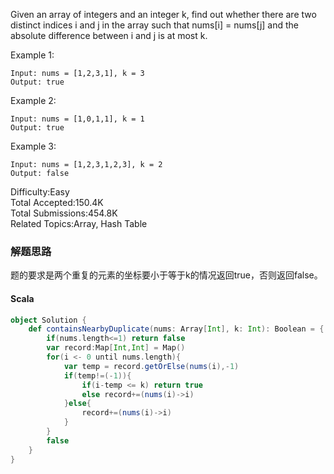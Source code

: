 Given an array of integers and an integer k, find out whether there are two distinct indices i and j in the array such that nums[i] = nums[j] and the absolute difference between i and j is at most k.

Example 1:
```
Input: nums = [1,2,3,1], k = 3
Output: true
```
Example 2:
```
Input: nums = [1,0,1,1], k = 1
Output: true
```
Example 3:
```
Input: nums = [1,2,3,1,2,3], k = 2
Output: false
```

Difficulty:Easy  
Total Accepted:150.4K  
Total Submissions:454.8K  
Related Topics:Array, Hash Table

### 解题思路
题的要求是两个重复的元素的坐标要小于等于k的情况返回true，否则返回false。
#### Scala
```scala
object Solution {
    def containsNearbyDuplicate(nums: Array[Int], k: Int): Boolean = {
        if(nums.length<=1) return false
        var record:Map[Int,Int] = Map()
        for(i <- 0 until nums.length){
            var temp = record.getOrElse(nums(i),-1)
            if(temp!=(-1)){
                if(i-temp <= k) return true
                else record+=(nums(i)->i)
            }else{
                record+=(nums(i)->i)
            }
        }
        false
    }
}
```
